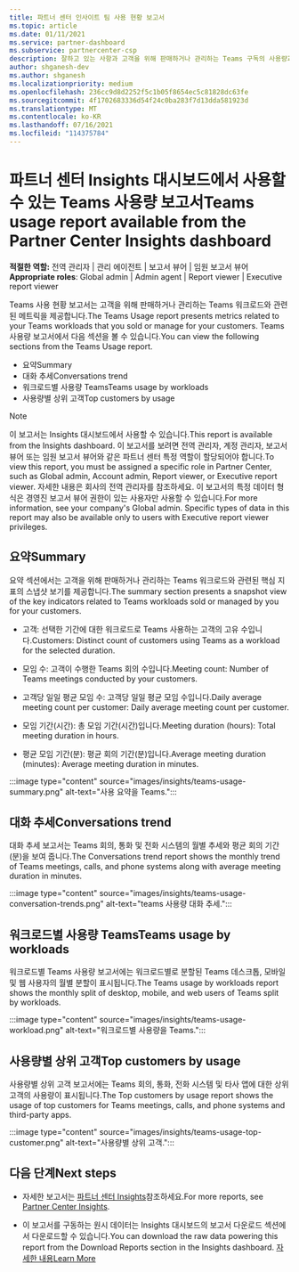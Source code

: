 ```yaml
---
title: 파트너 센터 인사이트 팀 사용 현황 보고서
ms.topic: article
ms.date: 01/11/2021
ms.service: partner-dashboard
ms.subservice: partnercenter-csp
description: 잘하고 있는 사항과 고객을 위해 판매하거나 관리하는 Teams 구독의 사용량과 관련하여 개선할 수 있는 위치를 확인합니다.
author: shganesh-dev
ms.author: shganesh
ms.localizationpriority: medium
ms.openlocfilehash: 236cc9d8d2252f5c1b05f8654ec5c81828dc63fe
ms.sourcegitcommit: 4f1702683336d54f24c0ba283f7d13dda581923d
ms.translationtype: MT
ms.contentlocale: ko-KR
ms.lasthandoff: 07/16/2021
ms.locfileid: "114375784"
---
```

# <a name="teams-usage-report-available-from-the-partner-center-insights-dashboard"></a><span data-ttu-id="7369e-103">파트너 센터 Insights 대시보드에서 사용할 수 있는 Teams 사용량 보고서</span><span class="sxs-lookup"><span data-stu-id="7369e-103">Teams usage report available from the Partner Center Insights dashboard</span></span>

<span data-ttu-id="7369e-104">**적절한 역할:** 전역 관리자 | 관리 에이전트 | 보고서 뷰어 | 임원 보고서 뷰어</span><span class="sxs-lookup"><span data-stu-id="7369e-104">**Appropriate roles**: Global admin | Admin agent | Report viewer | Executive report viewer</span></span>

<span data-ttu-id="7369e-105">Teams 사용 현황 보고서는 고객을 위해 판매하거나 관리하는 Teams 워크로드와 관련된 메트릭을 제공합니다.</span><span class="sxs-lookup"><span data-stu-id="7369e-105">The Teams Usage report presents metrics related to your Teams workloads that you sold or manage for your customers.</span></span> <span data-ttu-id="7369e-106">Teams 사용량 보고서에서 다음 섹션을 볼 수 있습니다.</span><span class="sxs-lookup"><span data-stu-id="7369e-106">You can view the following sections from the Teams Usage report.</span></span>

- <span data-ttu-id="7369e-107">요약</span><span class="sxs-lookup"><span data-stu-id="7369e-107">Summary</span></span>
- <span data-ttu-id="7369e-108">대화 추세</span><span class="sxs-lookup"><span data-stu-id="7369e-108">Conversations trend</span></span>
- <span data-ttu-id="7369e-109">워크로드별 사용량 Teams</span><span class="sxs-lookup"><span data-stu-id="7369e-109">Teams usage by workloads</span></span>
- <span data-ttu-id="7369e-110">사용량별 상위 고객</span><span class="sxs-lookup"><span data-stu-id="7369e-110">Top customers by usage</span></span>

 > [!NOTE]
 > <span data-ttu-id="7369e-111">이 보고서는 Insights 대시보드에서 사용할 수 있습니다.</span><span class="sxs-lookup"><span data-stu-id="7369e-111">This report is available from the Insights dashboard.</span></span> <span data-ttu-id="7369e-112">이 보고서를 보려면 전역 관리자, 계정 관리자, 보고서 뷰어 또는 임원 보고서 뷰어와 같은 파트너 센터 특정 역할이 할당되어야 합니다.</span><span class="sxs-lookup"><span data-stu-id="7369e-112">To view this report, you must be assigned a specific role in Partner Center, such as Global admin, Account admin, Report viewer, or Executive report viewer.</span></span> <span data-ttu-id="7369e-113">자세한 내용은 회사의 전역 관리자를 참조하세요. 이 보고서의 특정 데이터 형식은 경영진 보고서 뷰어 권한이 있는 사용자만 사용할 수 있습니다.</span><span class="sxs-lookup"><span data-stu-id="7369e-113">For more information, see your company's Global admin. Specific types of data in this report may also be available only to users with Executive report viewer privileges.</span></span>

## <a name="summary"></a><span data-ttu-id="7369e-114">요약</span><span class="sxs-lookup"><span data-stu-id="7369e-114">Summary</span></span>

<span data-ttu-id="7369e-115">요약 섹션에서는 고객을 위해 판매하거나 관리하는 Teams 워크로드와 관련된 핵심 지표의 스냅샷 보기를 제공합니다.</span><span class="sxs-lookup"><span data-stu-id="7369e-115">The summary section presents a snapshot view of the key indicators related to Teams workloads sold or managed by you for your customers.</span></span>  

- <span data-ttu-id="7369e-116">고객: 선택한 기간에 대한 워크로드로 Teams 사용하는 고객의 고유 수입니다.</span><span class="sxs-lookup"><span data-stu-id="7369e-116">Customers: Distinct count of customers using Teams as a workload for the selected duration.</span></span>

- <span data-ttu-id="7369e-117">모임 수: 고객이 수행한 Teams 회의 수입니다.</span><span class="sxs-lookup"><span data-stu-id="7369e-117">Meeting count: Number of Teams meetings conducted by your customers.</span></span>

- <span data-ttu-id="7369e-118">고객당 일일 평균 모임 수: 고객당 일일 평균 모임 수입니다.</span><span class="sxs-lookup"><span data-stu-id="7369e-118">Daily average meeting count per customer: Daily average meeting count per customer.</span></span> 

- <span data-ttu-id="7369e-119">모임 기간(시간): 총 모임 기간(시간)입니다.</span><span class="sxs-lookup"><span data-stu-id="7369e-119">Meeting duration (hours): Total meeting duration in hours.</span></span> 

- <span data-ttu-id="7369e-120">평균 모임 기간(분): 평균 회의 기간(분)입니다.</span><span class="sxs-lookup"><span data-stu-id="7369e-120">Average meeting duration (minutes): Average meeting duration in minutes.</span></span> 

:::image type="content" source="images/insights/teams-usage-summary.png" alt-text="사용 요약을 Teams.":::

## <a name="conversations-trend"></a><span data-ttu-id="7369e-122">대화 추세</span><span class="sxs-lookup"><span data-stu-id="7369e-122">Conversations trend</span></span>

<span data-ttu-id="7369e-123">대화 추세 보고서는 Teams 회의, 통화 및 전화 시스템의 월별 추세와 평균 회의 기간(분)을 보여 줍니다.</span><span class="sxs-lookup"><span data-stu-id="7369e-123">The Conversations trend report shows the monthly trend of Teams meetings, calls, and phone systems along with average meeting duration in minutes.</span></span>

:::image type="content" source="images/insights/teams-usage-conversation-trends.png" alt-text="teams 사용량 대화 추세.":::

## <a name="teams-usage-by-workloads"></a><span data-ttu-id="7369e-125">워크로드별 사용량 Teams</span><span class="sxs-lookup"><span data-stu-id="7369e-125">Teams usage by workloads</span></span>

<span data-ttu-id="7369e-126">워크로드별 Teams 사용량 보고서에는 워크로드별로 분할된 Teams 데스크톱, 모바일 및 웹 사용자의 월별 분할이 표시됩니다.</span><span class="sxs-lookup"><span data-stu-id="7369e-126">The Teams usage by workloads report shows the monthly split of desktop, mobile, and web users of Teams split by workloads.</span></span>

:::image type="content" source="images/insights/teams-usage-workload.png" alt-text="워크로드별 사용량을 Teams.":::

## <a name="top-customers-by-usage"></a><span data-ttu-id="7369e-128">사용량별 상위 고객</span><span class="sxs-lookup"><span data-stu-id="7369e-128">Top customers by usage</span></span>

<span data-ttu-id="7369e-129">사용량별 상위 고객 보고서에는 Teams 회의, 통화, 전화 시스템 및 타사 앱에 대한 상위 고객의 사용량이 표시됩니다.</span><span class="sxs-lookup"><span data-stu-id="7369e-129">The Top customers by usage report shows the usage of top customers for Teams meetings, calls, and phone systems and third-party apps.</span></span>

:::image type="content" source="images/insights/teams-usage-top-customer.png" alt-text="사용량별 상위 고객.":::

## <a name="next-steps"></a><span data-ttu-id="7369e-131">다음 단계</span><span class="sxs-lookup"><span data-stu-id="7369e-131">Next steps</span></span>

- <span data-ttu-id="7369e-132">자세한 보고서는 [파트너 센터 Insights](partner-center-insights.md)참조하세요.</span><span class="sxs-lookup"><span data-stu-id="7369e-132">For more reports, see [Partner Center Insights](partner-center-insights.md).</span></span>

- <span data-ttu-id="7369e-133">이 보고서를 구동하는 원시 데이터는 Insights 대시보드의 보고서 다운로드 섹션에서 다운로드할 수 있습니다.</span><span class="sxs-lookup"><span data-stu-id="7369e-133">You can download the raw data powering this report from the Download Reports section in the Insights dashboard.</span></span> [<span data-ttu-id="7369e-134">자세한 내용</span><span class="sxs-lookup"><span data-stu-id="7369e-134">Learn More</span></span>](insights-download-reports.md) 

